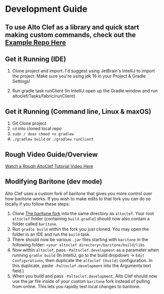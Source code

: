 # Development Guide

## To use Alto Clef as a library and quick start making custom commands, check out the [Example Repo Here](https://github.com/gaucho-matrero/altoclef-example)

## Get it Running (IDE)
1) Clone project and import. I'd suggest using JetBrain's IntelliJ to import the project. Make sure you're using jdk 16 in your Project & Gradle Settings!

2) Run gradle task runClient (In IntelliJ open up the Gradle window and run altoclef/Tasks/fabric/runClient)

## Get it Running (Command line, Linux & maxOS)

1) Git Clone project
2) `cd` into cloned local repo
3) `sudo / doas chmod +x gradlew`
4) `./gradlew build` or `./gradlew runClient`


## Rough Video Guide/Overview
[Watch a Rough AltoClef Tutorial Video Here](https://youtu.be/giBjHDZ7HvY)

## Modifying Baritone (dev mode)

Alto Clef uses a custom fork of baritone that gives you more control over how baritone works.
If you wish to make edits to that fork you can do so locally if you follow these steps:

1) Clone [The baritone fork](https://github.com/gaucho-matrero/baritone) into the same directory as `altoclef`.
    Your root `altoclef` folder (containing `build.gradle`) should now also contain a folder called `baritone`.
2) Run `gradle build` within the fork you just cloned. You may open the folder in an IDE and run the `build` task.
3) There should now be various `.jar` files starting with `baritone` in the following folder: `<your altoclef directory>/baritone/build/libs`
4) Now within `altoclef`, pass `-Paltoclef.development` as a parameter when running `gradle build`
   (In IntelliJ, go to the build dropdown -> `Edit Configurations`, then duplicate the `altoclef [build]` configuration.
   In this duplicate, paste `-Paltoclef.development` into the Arguments text field.)
5) When you build and pass `-Paltoclef.development`, Alto Clef should now use the jar file inside 
   of your custom `baritone` fork instead of pulling from online. This lets you rapidly test local changes to baritone.
